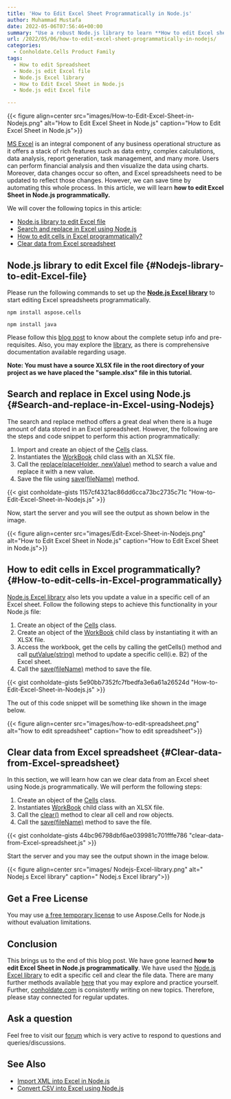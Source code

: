 ```yaml
---
title: 'How to Edit Excel Sheet Programmatically in Node.js'
author: Muhammad Mustafa
date: 2022-05-06T07:56:46+00:00
summary: "Use a robust Node.js library to learn **How to edit Excel sheet in Node.js programmatically**. Search & replace data, edit specific cells using Node.js."
url: /2022/05/06/how-to-edit-excel-sheet-programmatically-in-nodejs/
categories:
  - Conholdate.Cells Product Family
tags:
  - How to edit Spreadsheet
  - Node.js edit Excel file
  - Node.js Excel library
  - How to Edit Excel Sheet in Node.js
  - Node.js edit Excel file

---
```



{{< figure align=center src="images/How-to-Edit-Excel-Sheet-in-Nodejs.png" alt="How to Edit Excel Sheet in Node.js" caption="How to Edit Excel Sheet in Node.js">}}

[MS Excel][1] is an integral component of any business operational structure as it offers a stack of rich features such as data entry, complex calculations, data analysis, report generation, task management, and many more. Users can perform financial analysis and then visualize the data using charts. Moreover, data changes occur so often, and Excel spreadsheets need to be updated to reflect those changes. However, we can save time by automating this whole process. In this article, we will learn **how to edit Excel Sheet in Node.js programmatically.**

We will cover the following topics in this article:


  * [Node.js library to edit Excel file][2]
  * [Search and replace in Excel using Node.js][3]
  * [How to edit cells in Excel programmatically?][4]
  * [Clear data from Excel spreadsheet][5]


## Node.js library to edit Excel file {#Nodejs-library-to-edit-Excel-file}

Please run the following commands to set up the [**Node.js Excel library**][6] to start editing Excel spreadsheets programmatically. 

```
npm install aspose.cells
```
```
npm install java
```

Please follow this [blog post][7] to know about the complete setup info and pre-requisites. Also, you may explore the [library][8], as there is comprehensive documentation available regarding usage.

**Note: You must have a source XLSX file in the root directory of your project as we have placed the "sample.xlsx" file in this tutorial.**


## Search and replace in Excel using Node.js {#Search-and-replace-in-Excel-using-Nodejs}

The search and replace method offers a great deal when there is a huge amount of data stored in an Excel spreadsheet. However, the following are the steps and code snippet to perform this action programmatically:

  1. Import and create an object of the [Cells][9] class.
  2. Instantiates the [WorkBook][10] child class with an XLSX file.
  3. Call the [replace(placeHolder, newValue)][11] method to search a value and replace it with a new value.
  4. Save the file using [save(fileName)][12] method.

{{< gist conholdate-gists 1157cf4321ac86dd6cca73bc2735c71c "How-to-Edit-Excel-Sheet-in-Nodejs.js" >}}

Now, start the server and you will see the output as shown below in the image.

{{< figure align=center src="images/Edit-Excel-Sheet-in-Nodejs.png" alt="How to Edit Excel Sheet in Node.js" caption="How to Edit Excel Sheet in Node.js">}}

## How to edit cells in Excel programmatically? {#How-to-edit-cells-in-Excel-programmatically}

[Node.js Excel library][6] also lets you update a value in a specific cell of an Excel sheet. Follow the following steps to achieve this functionality in your Node.js file:

  1. Create an object of the [Cells][9] class.
  2. Create an object of the [WorkBook][10] child class by instantiating it with an XLSX file.
  3. Access the workbook, get the cells by calling the getCells() method and call [putValue(string)][13] method to update a specific cell(i.e. B2) of the Excel sheet.
  4. Call the [save(fileName)][12] method to save the file.

  {{< gist conholdate-gists 5e90bb7352fc7fbedfa3e6a61a26524d "How-to-Edit-Excel-Sheet-in-Nodejs.js" >}}

  The out of this code snippet will be something like shown in the image below.

  {{< figure align=center src="images/how-to-edit-spreadsheet.png" alt="how to edit spreadsheet" caption="how to edit spreadsheet">}}

## Clear data from Excel spreadsheet {#Clear-data-from-Excel-spreadsheet}

In this section, we will learn how can we clear data from an Excel sheet using Node.js programmatically. We will perform the following steps:

  1. Create an object of the [Cells][9] class.
  2. Instantiates [WorkBook][10] child class with an XLSX file.
  3. Call the [clear()][14] method to clear all cell and row objects.
  4. Call the [save(fileName)][12] method to save the file.

{{< gist conholdate-gists 44bc96798dbf6ae039981c701fffe786 "clear-data-from-Excel-spreadsheet.js" >}}

Start the server and you may see the output shown in the image below.

{{< figure align=center src="images/ Nodejs-Excel-library.png" alt=" Nodej.s Excel library" caption=" Nodej.s Excel library">}}

## Get a Free License

You may use [a free temporary license][17] to use Aspose.Cells for Node.js without evaluation limitations.

## Conclusion

 This brings us to the end of this blog post. We have gone learned **how to edit Excel Sheet in Node.js programmatically**. We have used the [Node.js Excel library][6] to edit a specific cell and clear the file data. There are many further methods available [here][25] that you may explore and practice yourself. Further, [conholdate.com][26] is consistently writing on new topics. Therefore, please stay connected for regular updates. 

## Ask a question

Feel free to visit our [forum][18] which is very active to respond to questions and queries/discussions.

## See Also

  * [Import XML into Excel in Node.js][21]
  * [Convert CSV into Excel using Node.js][22]

 [1]: https://docs.fileformat.com/spreadsheet/_xlsx/
 [2]: #Nodejs-library-to-edit-Excel-file
 [3]: #Search-and-replace-in-Excel-using-Nodejs
 [4]: #How-to-edit-cells-in-Excel-programmatically
 [5]: #Clear-data-from-Excel-spreadsheet
 [6]: https://apireference.aspose.com/cells/nodejs
 [7]: https://blog.conholdate.com/2022/04/25/import-xml-into-excel-in-nodejs/
 [8]: https://apireference.aspose.com/cells/nodejs
 [9]: https://apireference.aspose.com/cells/nodejs/cells
 [10]: https://apireference.aspose.com/cells/nodejs/Workbook
 [11]: https://apireference.aspose.com/cells/nodejs/Workbook#replace
 [12]: https://apireference.aspose.com/cells/nodejs/Workbook#save
 [13]: https://apireference.aspose.com/cells/net/aspose.cells.gridweb.data/webcell/methods/putvalue/index
 [14]: https://apireference.aspose.com/cells/nodejs/Cells#clear
 [15]: https://apireference.aspose.com/cells/nodejs/Workbook#.createWorkbookFromStream
 [16]: https://apireference.aspose.com/cells/nodejs/Workbook#save
 [17]: https://purchase.conholdate.com/temporary-license
 [18]: https://forum.conholdate.com/
 [19]: https://blog.conholdate.com/2022/02/17/search-data-in-excel-using-java/
 [20]: https://www.conholdate.com/
 [21]: https://blog.conholdate.com/2022/04/25/import-xml-into-excel-in-nodejs/
 [22]: https://blog.conholdate.com/2022/04/28/convert-csv-into-excel-using-nodejs/
 [23]: https://nodejs.dev/learn/the-nodejs-fs-module
 [24]: https://apireference.aspose.com/cells/nodejs/Cells#getCell
 [25]: https://apireference.aspose.com/cells/nodejs
 [26]: https://conholdate.com/